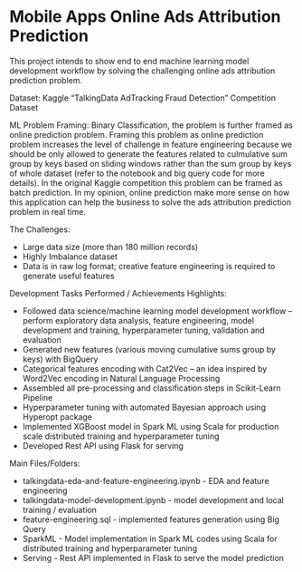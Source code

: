# Mobile Apps Online Ads Attribution Prediction
This project intends to show end to end machine learning model development workflow by solving the challenging online ads attribution prediction problem. 

Dataset: Kaggle “TalkingData AdTracking Fraud Detection” Competition Dataset 

ML Problem Framing: Binary Classification, the problem is further framed as online prediction problem. Framing this problem as online prediction problem increases the level of challenge in feature engineering because we should be only allowed to generate the features related to culmulative sum group by keys based on sliding windows rather than the sum group by keys of whole dataset (refer to the notebook and big query code for more details). In the original Kaggle competition this problem can be framed as batch prediction. In my opinion, online prediction make more sense on how this application can help the business to solve the ads attribution prediction problem in real time.         

The Challenges: 
- Large data size (more than 180 million records) 
- Highly Imbalance dataset 
- Data is in raw log format; creative feature engineering is required to generate useful features 

Development Tasks Performed / Achievements Highlights: 
- Followed data science/machine learning model development workflow – perform exploratory data analysis, feature engineering, model development and training, hyperparameter tuning, validation and evaluation 
- Generated new features (various moving cumulative sums group by keys) with BigQuery  
- Categorical features encoding with Cat2Vec – an idea inspired by Word2Vec encoding in Natural Language Processing 
- Assembled all pre-processing and classification steps in Scikit-Learn Pipeline 
- Hyperparameter tuning with automated Bayesian approach using Hyperopt package 
- Implemented XGBoost model in Spark ML using Scala for production scale distributed training and hyperparameter tuning
- Developed Rest API using Flask for serving

Main Files/Folders:
- talkingdata-eda-and-feature-engineering.ipynb - EDA and feature engineering
- talkingdata-model-development.ipynb - model development and local training / evaluation
- feature-engineering.sql - implemented features generation using Big Query
- SparkML - Model implementation in Spark ML codes using Scala for distributed training and hyperparameter tuning
- Serving - Rest API implemented in Flask to serve the model prediction 
